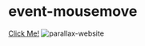 # event-mousemove
[Click Me!](https://muratgrr.github.io/event-mousemove/)
![parallax-website](https://github.com/muratgrr/trial-acc/blob/main/event.gif)
